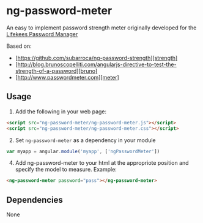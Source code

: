 # ng-password-meter
An easy to implement password strength meter originally developed for the 
[Lifekees Password Manager](https://www.lifekees.com/)

Based on:

*	[https://github.com/subarroca/ng-password-strength][strength]
*	[http://blog.brunoscopelliti.com/angularjs-directive-to-test-the-strength-of-a-password][bruno]
*	[http://www.passwordmeter.com][meter]

  [strength]: https://github.com/subarroca/ng-password-strength 
  [bruno]: http://blog.brunoscopelliti.com/angularjs-directive-to-test-the-strength-of-a-password
  [meter]: http://www.passwordmeter.com

## Usage
1. Add the following in your web page:

  ```html
  <script src="ng-password-meter/ng-password-meter.js"></script>
  <script src="ng-password-meter/ng-password-meter.css"></script>
  ```

2. Set `ng-password-meter` as a dependency in your module
  ```javascript
  var myapp = angular.module('myapp', ['ngPasswordMeter'])
  ```

4. Add ng-password-meter to your html at the appropriote position and specify the model to measure. Example:
  ```html
  <ng-password-meter password="pass"></ng-password-meter>
  ```

## Dependencies
None

